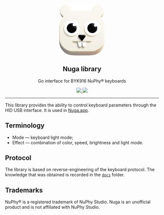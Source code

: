 <p align="center">
    <img src="./docs/logo@2x.png" alt="Nuga library Logo" width="150" />
    <h2 align="center">Nuga library</h3>
    <p align="center">Go interface for BYK916 NuPhy® keyboards</p>
    <p align="center">
        <a href="https://github.com/mishamyrt/nuga-lib/actions/workflows/quality-assurance.yaml">
            <img src="https://github.com/mishamyrt/nuga-lib/actions/workflows/quality-assurance.yaml/badge.svg" />
        </a>
        <a href="https://github.com/mishamyrt/nuga-lib/tags">
            <img src="https://img.shields.io/github/v/tag/mishamyrt/nuga-lib?sort=semver" />
        </a>
    </p>
</p>

---

This library provides the ability to control keyboard parameters through the HID USB interface. It is used in [Nuga.app](https://github.com/mishamyrt/nuga-app).

## Terminology

- Mode — keyboard light mode;
- Effect — combination of color, speed, brightness and light mode.

## Protocol

The library is based on reverse-engineering of the keyboard protocol. The knowledge that was obtained is recorded in the [`docs`](./docs/) folder.

## Trademarks

NuPhy® is a registered trademark of NuPhy Studio. Nuga is an unofficial product and is not affiliated with NuPhy Studio.
